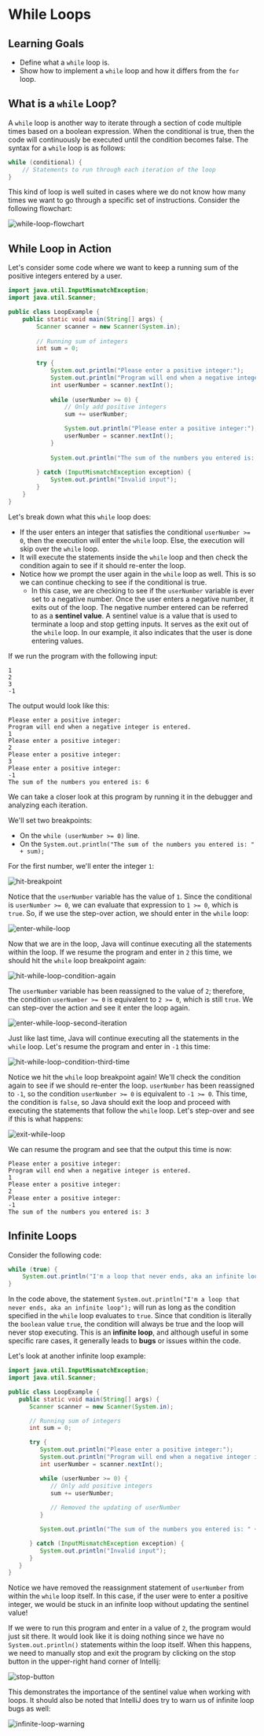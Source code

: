 # While Loops

## Learning Goals

- Define what a `while` loop is.
- Show how to implement a `while` loop and how it differs from the `for` loop.

## What is a `while` Loop?

A `while` loop is another way to iterate through a section of code multiple
times based on a boolean expression. When the conditional is true, then the code
will continuously be executed until the condition becomes false. The syntax for
a `while` loop is as follows:

```java
while (conditional) {
    // Statements to run through each iteration of the loop
}
```

This kind of loop is well suited in cases where we do not know how many times we
want to go through a specific set of instructions. Consider the following
flowchart:

![while-loop-flowchart](https://curriculum-content.s3.amazonaws.com/java-mod-1/while-loops/while-loop-flowchart.png)

## While Loop in Action

Let's consider some code where we want to keep a running sum of the positive
integers entered by a user.

```java
import java.util.InputMismatchException;
import java.util.Scanner;

public class LoopExample {
    public static void main(String[] args) {
        Scanner scanner = new Scanner(System.in);
        
        // Running sum of integers
        int sum = 0;
        
        try {
            System.out.println("Please enter a positive integer:");
            System.out.println("Program will end when a negative integer is entered.");
            int userNumber = scanner.nextInt();
            
            while (userNumber >= 0) {
                // Only add positive integers
                sum += userNumber;

                System.out.println("Please enter a positive integer:");
                userNumber = scanner.nextInt();
            }
            
            System.out.println("The sum of the numbers you entered is: " + sum);
            
        } catch (InputMismatchException exception) {
            System.out.println("Invalid input");
        }
    }
}
```

Let's break down what this `while` loop does:

- If the user enters an integer that satisfies the conditional
  `userNumber >= 0`, then the execution will enter the `while` loop. Else, the
  execution will skip over the `while` loop.
- It will execute the statements inside the `while` loop and then check the
  condition again to see if it should re-enter the loop.
- Notice how we prompt the user again in the `while` loop as well. This is so
  we can continue checking to see if the conditional is true.
  - In this case, we are checking to see if the `userNumber` variable is ever
    set to a negative number. Once the user enters a negative number, it exits
    out of the loop. The negative number entered can be referred to as a
    **sentinel value**. A sentinel value is a value that is used to terminate a
    loop and stop getting inputs. It serves as the exit out of the `while` loop.
    In our example, it also indicates that the user is done entering values.

If we run the program with the following input:

```text
1
2
3
-1
```

The output would look like this:

```text
Please enter a positive integer:
Program will end when a negative integer is entered.
1
Please enter a positive integer:
2
Please enter a positive integer:
3
Please enter a positive integer:
-1
The sum of the numbers you entered is: 6
```

We can take a closer look at this program by running it in the debugger and
analyzing each iteration.

We'll set two breakpoints:

- On the `while (userNumber >= 0)` line.
- On the `System.out.println("The sum of the numbers you entered is: " + sum);`

For the first number, we'll enter the integer `1`:

![hit-breakpoint](https://curriculum-content.s3.amazonaws.com/java-mod-1/while-loops/intellij-debugger-hit-breakpoint-5.png)

Notice that the `userNumber` variable has the value of `1`. Since the
conditional is `userNumber >= 0`, we can evaluate that expression to `1 >= 0`,
which is `true`. So, if we use the step-over action, we should enter in the
`while` loop:

![enter-while-loop](https://curriculum-content.s3.amazonaws.com/java-mod-1/while-loops/intellij-debugger-enter-while-loop.png)

Now that we are in the loop, Java will continue executing all the statements
within the loop. If we resume the program and enter in `2` this time, we should
hit the `while` loop breakpoint again:

![hit-while-loop-condition-again](https://curriculum-content.s3.amazonaws.com/java-mod-1/while-loops/intellij-debugger-hit-breakpoint-6.png)

The `userNumber` variable has been reassigned to the value of `2`; therefore,
the condition `userNumber >= 0` is equivalent to `2 >= 0`, which is still
`true`. We can step-over the action and see it enter the loop again.

![enter-while-loop-second-iteration](https://curriculum-content.s3.amazonaws.com/java-mod-1/while-loops/intellij-debugger-enter-while-loop-2.png)

Just like last time, Java will continue executing all the statements in the
`while` loop. Let's resume the program and enter in `-1` this time:

![hit-while-loop-condition-third-time](https://curriculum-content.s3.amazonaws.com/java-mod-1/while-loops/intellij-debugger-hit-breakpoint-7.png)

Notice we hit the `while` loop breakpoint again! We'll check the condition again
to see if we should re-enter the loop. `userNumber` has been reassigned to `-1`,
so the condition `userNumber >= 0` is equivalent to `-1 >= 0`. This time, the
condition is `false`, so Java should exit the loop and proceed with executing
the statements that follow the `while` loop. Let's step-over and see if this is
what happens:

![exit-while-loop](https://curriculum-content.s3.amazonaws.com/java-mod-1/while-loops/intellij-debugger-exit-while-loop.png)

We can resume the program and see that the output this time is now:

```text
Please enter a positive integer:
Program will end when a negative integer is entered.
1
Please enter a positive integer:
2
Please enter a positive integer:
-1
The sum of the numbers you entered is: 3
```

## Infinite Loops

Consider the following code:

```java
while (true) {
    System.out.println("I'm a loop that never ends, aka an infinite loop");
}
```

In the code above, the statement
`System.out.println("I'm a loop that never ends, aka an infinite loop");` will
run as long as the condition specified in the `while` loop evaluates to
`true`. Since that condition is literally the `boolean` value `true`, the
condition will always be true and the loop will never stop executing. This is
an **infinite loop**, and although useful in some specific rare cases, it
generally leads to **bugs** or issues within the code.

Let's look at another infinite loop example:

```java
import java.util.InputMismatchException;
import java.util.Scanner;

public class LoopExample {
   public static void main(String[] args) {
      Scanner scanner = new Scanner(System.in);

      // Running sum of integers
      int sum = 0;

      try {
         System.out.println("Please enter a positive integer:");
         System.out.println("Program will end when a negative integer is entered.");
         int userNumber = scanner.nextInt();

         while (userNumber >= 0) {
            // Only add positive integers
            sum += userNumber;
            
            // Removed the updating of userNumber
         }

         System.out.println("The sum of the numbers you entered is: " + sum);

      } catch (InputMismatchException exception) {
         System.out.println("Invalid input");
      }
   }
}
```

Notice we have removed the reassignment statement of `userNumber` from within
the `while` loop itself. In this case, if the user were to enter a positive
integer, we would be stuck in an infinite loop without updating the sentinel
value!

If we were to run this program and enter in a value of `2`, the program would
just sit there. It would look like it is doing nothing since we have no
`System.out.println()` statements within the loop itself. When this happens, we
need to manually stop and exit the program by clicking on the stop button in the
upper-right hand corner of Intellij:

![stop-button](https://curriculum-content.s3.amazonaws.com/java-mod-1/while-loops/intellij-stop-button.png)

This demonstrates the importance of the sentinel value when working with loops.
It should also be noted that IntelliJ does try to warn us of infinite loop bugs
as well:

![infinite-loop-warning](https://curriculum-content.s3.amazonaws.com/java-mod-1/while-loops/intellij-infinite-loop-warning.png)
